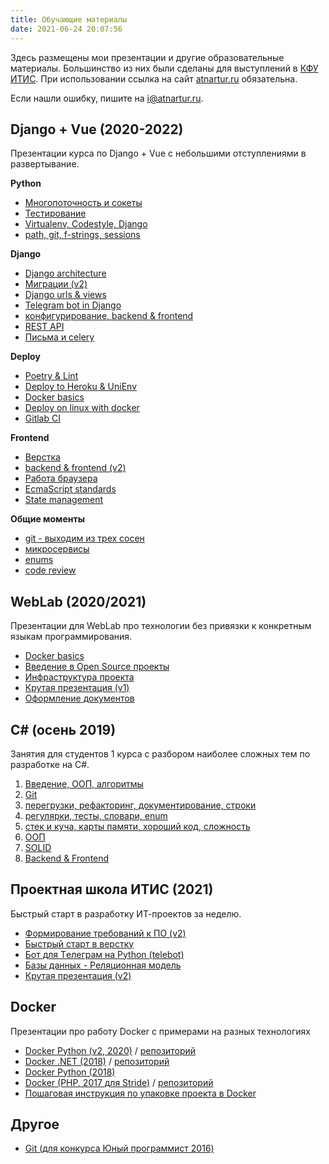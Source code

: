 ```yaml
---
title: Обучающие материалы
date: 2021-06-24 20:07:56
---
```


Здесь размещены мои презентации и другие образовательные материалы. Большинство из них были сделаны для выступлений в [КФУ ИТИС](http://kpfu.ru/itis). При использовании ссылка на сайт [atnartur.ru](http://atnartur.ru) обязательна. 

Если нашли ошибку, пишите на i@atnartur.ru.

## Django + Vue (2020-2022)
Презентации курса по Django + Vue с небольшими отступлениями в развертывание.

**Python**
- [Многопоточность и сокеты](https://docs.google.com/presentation/d/1OhmNXfe9chRqMJkFmtuP9AJ1ZTcWFw3l4ImJIbwNbME/edit)
- [Тестирование](https://docs.google.com/presentation/d/1bApoSNG0z4pExxqA7LxrAS1HkjQf819HwnZH8Q8qjgQ/edit)
- [Virtualenv, Codestyle, Django](https://docs.google.com/presentation/d/1IP9wnwdUAZx3jxhZzPbcjfVW-vychPUa66g30dt2yXE/edit?usp=sharing)
- [path, git, f-strings, sessions](https://docs.google.com/presentation/d/1uiHhbiDH-PlwhaIo9qkDFPRSMmn0qqN3WZOM1v_fFQc/edit?usp=sharing)

**Django**
- [Django architecture](https://docs.google.com/presentation/d/1n_5AWjz0WstqIEA9LxmT9bVCNIvBzSm5mh6AG89Ns8s/edit?usp=sharing)
- [Миграции (v2)](https://docs.google.com/presentation/d/1KwYMt-SMhiNUcq8trCnFzCyFKSvyIbvKMyhZzFh8YDA/edit)
- [Django urls & views](https://docs.google.com/presentation/d/1pPmaJOY7tN0l0z4p0y_jCNhWlGsS_7hOc9ThCfXyxHE/edit?usp=sharing)
- [Telegram bot in Django](https://docs.google.com/presentation/d/1FeC0N-cg4LCQ8J9fVMHX7VUi4KmYloNKtES4E2R22-Y/edit?usp=sharing)
- [конфигурирование, backend & frontend](https://docs.google.com/presentation/d/1s4Ll_-DYn-6UhpVMiOBYKBtHYLhudWZQxEnAfMB0BCQ/edit?usp=sharing)
- [REST API](https://docs.google.com/presentation/d/1gGj8An7sKRz3sszeGdgZ4RB9WmGmgstVn98iQXGuQaE/edit?usp=sharing)
- [Письма и celery](https://docs.google.com/presentation/d/1nVgtEmp48V9C07J7x2Vnke9bZ51EeUmCX9ekUBOozHY/edit?usp=drivesdk)

**Deploy**
- [Poetry & Lint](https://docs.google.com/presentation/d/1BX1kioxskb3FaKDCst5QXdaxddXpZxjUmT4BBxYWxMY/edit?usp=sharing)
- [Deploy to Heroku & UniEnv](https://docs.google.com/presentation/d/1pjdO89K-qEf5qILW66ELk5g_PA_LO7Jy8_e013ewwEk/edit?usp=sharing)
- [Docker basics](https://docs.google.com/presentation/d/1l3wWKsL5A8yJVY2Q8cw8xX99Qg3yX3o3f4zj47ULX0w/edit?usp=sharing)
- [Deploy on linux with docker](https://docs.google.com/presentation/d/1nXJBjEBPdKwymeRwk44MFdhUsKNn1-yUy-uPhKwQAoc/edit?usp=sharing)
- [Gitlab CI](https://docs.google.com/presentation/d/1-OKTrFx3QS4532Sshf4dnddJrH8FQfo149b7zSJ_SzQ/edit?usp=sharing)

**Frontend**
- [Верстка](https://docs.google.com/presentation/d/1z5HS47xJ73tZqP6DwvQ9bGpSXaLfCvDf44AHu3bvUOM/edit)
- [backend & frontend (v2)](https://docs.google.com/presentation/d/17C56HBgaLDBbOTgtIGANYbAJOzaw_gdDbgLEB9PNteE/edit)
- [Работа браузера](https://docs.google.com/presentation/d/1Id_HTKMFx8vVLmjj6-qVfQzemMGru3-9IGC3fQupbHs/edit?usp=sharing)
- [EcmaScript standards](https://docs.google.com/presentation/d/1RMC6PMMOywAjsSrssAPFZoKwLqbcgPUIAeo8--kGamo/edit?usp=sharing)
- [State management](https://docs.google.com/presentation/d/1hH1d2sjYlWojSdfs-72sWH5rHuVZlhcloUJmaWh1Oh8/edit?usp=sharing)

**Общие моменты**
- [git - выходим из трех сосен](https://docs.google.com/presentation/d/1MV7RaV76_mJavE83RSL89mMtsuRUjc2M4Gs71nSOV7o/edit)
- [микросервисы](https://docs.google.com/presentation/d/1SunauK2sO4AWPKTV8FvfTACQEkL1n5sJ-Fd36-gIwAA/edit)
- [enums](https://docs.google.com/presentation/d/1I4b0GLtoiHwuRr1voWQ0vIbj3HOiU5iV1oEokqm4S5k/edit?usp=sharing)
- [code review](https://docs.google.com/presentation/d/1GUF1sekrFMNoIXVm6klt62u-MpipCk8IUK0IPMO2YeI/edit?usp=sharing)

## WebLab (2020/2021)
Презентации для WebLab про технологии без привязки к конкретным языкам программирования.

- [Docker basics](https://docs.google.com/presentation/d/1N_2E8eYw2GXxrdkmEcyIZk5l9q7VP80fzK2B--RjVxA/edit)
- [Введение в Open Source проекты](https://docs.google.com/presentation/d/1eycMnUHwbiPBiu7j9SSLIhcr69F5c7zV1-EnqIU9lNE/edit)
- [Инфраструктура проекта](https://docs.google.com/presentation/d/1Gs2a9eeo9bqyUNYe6WBBDhbMhiKk1nxHEIcVjRuNUe4/edit?usp=sharing)
- [Крутая презентация (v1)](https://docs.google.com/presentation/d/14J3uH3jvvGKSMrTgb1ieqK91aIqHJV9AQJvm4YfxYEc/edit?usp=sharing)
- [Оформление документов](https://docs.google.com/presentation/d/1D1pu-lxlKh1J4KJAvNY-iMRfcRbErO1U67l6E7EJMYw/edit?usp=sharing)

## С# (осень 2019)

Занятия для студентов 1 курса с разбором наиболее сложных тем по разработке на C#.

1. [Введение, ООП, алгоритмы](https://docs.google.com/presentation/d/1WkkKhr6tSvtOoTzCnqIODXj98ariH5-txlx7e0JZM9Y/edit?usp=drivesdk)
1. [Git](https://docs.google.com/presentation/d/1hum2COpGgSNjOegJgx3n6_uWue2K7vMHbWxRNzL7G-E/edit?usp=sharing)
1. [перегрузки, рефакторинг, документирование, строки](https://docs.google.com/presentation/d/1zKlPy83GJg83SVqM-r_cc2T5-uPNrwFNw-pDCLa8p1c/edit?usp=sharing)
1. [регулярки, тесты, словари, enum](https://docs.google.com/presentation/d/1Sz88kGuJ4VaGQbC2cMoJ_Y8C2ES5DGXtOIzZUeMMSrY/edit?usp=drivesdk)
1. [стек и куча, карты памяти, хороший код, сложность](https://docs.google.com/presentation/d/1DvW869xZD60L-9wctklEFDDVeehhsY8NAeRnodR50Rw/edit?usp=sharing)
1. [ООП](https://docs.google.com/presentation/d/1hcbotfI2y2lpcU046oj9lFdWGA3xIJ_y3YhYo7u4C20/edit?usp=sharing)
1. [SOLID](https://docs.google.com/presentation/d/1iRIvMJHWyFgsvLx0JTPHhR6IAYsNrwV00kCViJKZqDY/edit?usp=sharing)
1. [Backend & Frontend](https://docs.google.com/presentation/d/1cjEGxmx_dxeIX4k6Ow6wkz3DIzktUlIzU01evwWe1Fg/edit?usp=sharing)

## Проектная школа ИТИС (2021)
Быстрый старт в разработку ИТ-проектов за неделю.

- [Формирование требований к ПО (v2)](https://docs.google.com/presentation/d/1VxidttBbwVWJVhpvnQzpSLw8o7CpYPCToK3mrpy1Nrk/edit)
- [Быстрый старт в верстку](https://docs.google.com/presentation/d/1-R_iD921VpDSoeMwlkrJMErhD1MsShMC4GTe0y4Z6cA/edit)
- [Бот для Tелеграм на Python (telebot)](https://docs.google.com/presentation/d/1F5TWPbNi_x8eXujhB7KSZXqE6gUzgLzGvfQHnf9NLpY/edit#slide=id.gb93c88049a_0_190)
- [Базы данных - Реляционная модель](https://docs.google.com/presentation/d/1QtNV4YQPs0NOIbMoJyA7zhQAzaxi5a4d8XBUVcR9zkI/edit?usp=sharing)
- [Крутая презентация (v2)](https://docs.google.com/presentation/d/1dNyykzaUjAsPYuroDz-qB_aHXJojBhKn54p0SoxlUkA/edit?usp=sharing)

## Docker
Презентации про работу Docker с примерами на разных технологиях

- [Docker Python (v2, 2020)](https://docs.google.com/presentation/d/1l3wWKsL5A8yJVY2Q8cw8xX99Qg3yX3o3f4zj47ULX0w/edit?usp=sharing) / [репозиторий](https://github.com/atnartur/docker-django-example)
- [Docker .NET (2018)](https://docs.google.com/presentation/d/1ROSaOsn-s02x2fTC52lEI625qRUeG4QtxxqSiTzLIq4/edit) / [репозиторий](https://github.com/atnartur/docker-dotnet-example)
- [Docker Python (2018)](https://docs.google.com/presentation/d/1kmCxD65zuTok7EaULMyvwBEXlig81H3U43RiAWI_6ls/edit#slide=id.g35e72a4f03_0_0)
- [Docker (PHP, 2017 для Stride)](https://docs.google.com/presentation/d/1Z7LgtFm3Ke8oatkk5MtzESwtIUwc84fNL4_NbYUQ0kg/edit) / [репозиторий](https://github.com/atnartur/docker-test-project)
- [Пошаговая инструкция по упаковке проекта в Docker](https://gitlab.com/atnartur/docker-docs)

## Другое

- [Git (для конкурса Юный программист 2016)](https://docs.google.com/presentation/d/1BIpeJf14iSeG3EL8mYtsvDEUeNU2yWVJ440rNWH51o8/edit#slide=id.g30b23e86d856f497_0)

